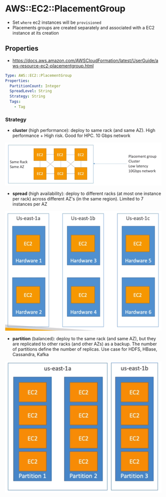 # AWS::EC2::PlacementGroup

- Set `where` ec2 instances will be `provisioned`
- Placements groups are created separately and associated with a EC2 instance at its creation

## Properties

- <https://docs.aws.amazon.com/AWSCloudFormation/latest/UserGuide/aws-resource-ec2-placementgroup.html>

```yaml
Type: AWS::EC2::PlacementGroup
Properties:
  PartitionCount: Integer
  SpreadLevel: String
  Strategy: String
  Tags:
    - Tag
```

### Strategy

- **cluster** (high performance): deploy to same rack (and same AZ). High performance + High risk. Good for HPC. 10 Gbps network

![Cluster Placement Group](.images/placement-group-cluster.png)

- **spread** (high availability): deploy to different racks (at most one instance per rack) across different AZ's (in the same region). Limited to 7 instances per AZ

![Spread Placement Group](.images/placement-group-spread.png)

- **partition** (balanced): deploy to the same rack (and same AZ), but they are replicated to other racks (and other AZs) as a backup. The number of partitions define the number of replicas. Use case for HDFS, HBase, Cassandra, Kafka

![Partition Placement Group](.images/placement-group-partition.png)
